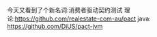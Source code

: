今天又看到了个新名词:消费者驱动契约测试
理论:https://github.com/realestate-com-au/pact
java: https://github.com/DiUS/pact-jvm
